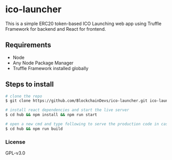 # ico-launcher

This is a simple ERC20 token-based ICO Launching web app using Truffle Framework for backend and React for frontend.

## Requirements

- Node
- Any Node Package Manager
- Truffle Framework installed globally

## Steps to install

```bash
# clone the repo
$ git clone https://github.com/BlockchainDevs/ico-launcher.git ico-launcher

# install react dependencies and start the live server
$ cd hub && npm install && npm run start

# open a new cmd and type following to serve the production code in case you want to see
$ cd hub && npm run build
```

### License

GPL-v3.0

